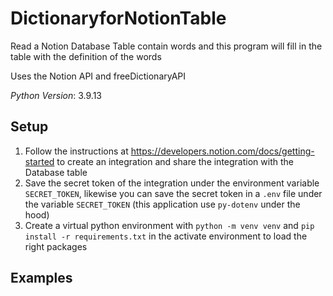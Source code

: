 # DictionaryforNotionTable

Read a Notion Database Table contain words and this program will fill in the table with the definition of the words  

Uses the Notion API and freeDictionaryAPI

*Python Version*: 3.9.13

## Setup
1. Follow the instructions at https://developers.notion.com/docs/getting-started to create an integration and share the integration with the Database table
2. Save the secret token of the integration under the environment variable `SECRET_TOKEN`, likewise you can save the secret token in a `.env` file under the variable `SECRET_TOKEN` (this application use `py-dotenv` under the hood)
3. Create a virtual python environment with `python -m venv venv` and `pip install -r requirements.txt` in the activate environment to load the right packages

## Examples
